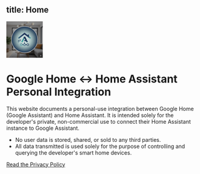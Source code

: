 title: Home
---

<img src="random_logo_192.png" alt="Integration Logo" width="96" height="96" style="display:block;margin-bottom:1em;" />

# Google Home ↔ Home Assistant Personal Integration

This website documents a personal-use integration between Google Home (Google Assistant) and Home Assistant. It is intended solely for the developer's private, non-commercial use to connect their Home Assistant instance to Google Assistant.

- No user data is stored, shared, or sold to any third parties.
- All data transmitted is used solely for the purpose of controlling and querying the developer's smart home devices.

[Read the Privacy Policy](privacy-policy)
